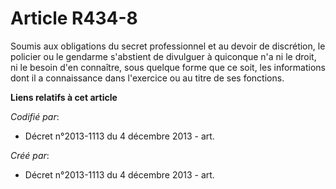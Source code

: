 # Article R434-8

Soumis aux obligations du secret professionnel et au devoir de discrétion, le policier ou le gendarme s'abstient de divulguer
à quiconque n'a ni le droit, ni le besoin d'en connaître, sous quelque forme que ce soit, les informations dont il a
connaissance dans l'exercice ou au titre de ses fonctions.

**Liens relatifs à cet article**

_Codifié par_:

  - Décret n°2013-1113 du 4 décembre 2013 - art.

_Créé par_:

  - Décret n°2013-1113 du 4 décembre 2013 - art.
